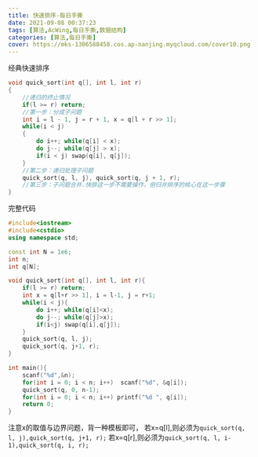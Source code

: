 ```yaml
---
title: 快速排序-每日手撕
date: 2021-09-08 00:37:23
tags: [算法,AcWing,每日手撕,数据结构]
categories: [算法,每日手撕]
cover: https://mks-1306588458.cos.ap-nanjing.myqcloud.com/cover10.png
---
```



经典快速排序

```cpp
void quick_sort(int q[], int l, int r)
{
    //递归的终止情况
    if(l >= r) return;
    //第一步：分成子问题
    int i = l - 1, j = r + 1, x = q[l + r >> 1];
    while(i < j)
    {
        do i++; while(q[i] < x);
        do j--; while(q[j] > x);
        if(i < j) swap(q[i], q[j]);
    }
    //第二步：递归处理子问题
    quick_sort(q, l, j), quick_sort(q, j + 1, r);
    //第三步：子问题合并.快排这一步不需要操作，但归并排序的核心在这一步骤
}
```
完整代码
```cpp
#include<iostream>
#include<cstdio>
using namespace std;

const int N = 1e6;
int n;
int q[N];

void quick_sort(int q[], int l, int r){
    if(l >= r) return;
    int x = q[l+r >> 1], i = l-1, j = r+1;
    while(i < j){
        do i++; while(q[i]<x);
        do j--; while(q[j]>x);
        if(i<j) swap(q[i],q[j]);
    }
    quick_sort(q, l, j);
    quick_sort(q, j+1, r);
}

int main(){
    scanf("%d",&n);
    for(int i = 0; i < n; i++)  scanf("%d", &q[i]);
    quick_sort(q, 0, n-1);
    for(int i = 0; i < n; i++) printf("%d ", q[i]);
    return 0;
}

```
注意x的取值与边界问题，背一种模板即可，
若x=q[l],则必须为`quick_sort(q, l, j),quick_sort(q, j+1, r);`
若x=q[r],则必须为`quick_sort(q, l, i-1),quick_sort(q, i, r);`